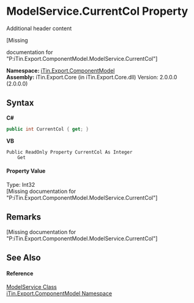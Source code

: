 # ModelService.CurrentCol Property 
Additional header content 

\[Missing <summary> documentation for "P:iTin.Export.ComponentModel.ModelService.CurrentCol"\]

**Namespace:**&nbsp;<a href="N_iTin_Export_ComponentModel">iTin.Export.ComponentModel</a><br />**Assembly:**&nbsp;iTin.Export.Core (in iTin.Export.Core.dll) Version: 2.0.0.0 (2.0.0.0)

## Syntax

**C#**<br />
``` C#
public int CurrentCol { get; }
```

**VB**<br />
``` VB
Public ReadOnly Property CurrentCol As Integer
	Get
```


#### Property Value
Type: Int32<br />\[Missing <value> documentation for "P:iTin.Export.ComponentModel.ModelService.CurrentCol"\]

## Remarks
\[Missing <remarks> documentation for "P:iTin.Export.ComponentModel.ModelService.CurrentCol"\]

## See Also


#### Reference
<a href="T_iTin_Export_ComponentModel_ModelService">ModelService Class</a><br /><a href="N_iTin_Export_ComponentModel">iTin.Export.ComponentModel Namespace</a><br />
